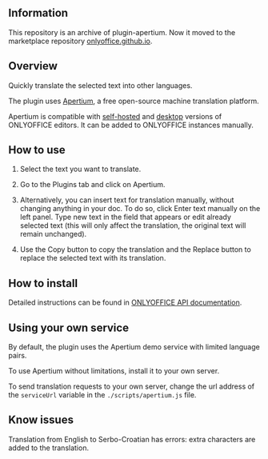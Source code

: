## Information

This repository is an archive of plugin-apertium. Now it moved to the marketplace repository [onlyoffice.github.io](https://github.com/ONLYOFFICE/onlyoffice.github.io/tree/master/sdkjs-plugins/content).

## Overview

Quickly translate the selected text into other languages.

The plugin uses [Apertium](https://www.apertium.org/), a free open-source machine translation platform.

Apertium is compatible with [self-hosted](https://github.com/ONLYOFFICE/DocumentServer) and [desktop](https://github.com/ONLYOFFICE/DesktopEditors) versions of ONLYOFFICE editors. It can be added to ONLYOFFICE instances manually. 

## How to use

1. Select the text you want to translate.

2. Go to the Plugins tab and click on Apertium.

3. Alternatively, you can insert text for translation manually, without changing anything in your doc. To do so, click Enter text manually on the left panel. Type new text in the field that appears or edit already selected text (this will only affect the translation, the original text will remain unchanged).

4. Use the Copy button to copy the translation and the Replace button to replace the selected text with its translation.

## How to install

Detailed instructions can be found in [ONLYOFFICE API documentation](https://api.onlyoffice.com/plugin/installation).

## Using your own service

By default, the plugin uses the Apertium demo service with limited language pairs.

To use Apertium without limitations, install it to your own server.

To send translation requests to your own server, change the url address of the `serviceUrl` variable in the `./scripts/apertium.js` file.

## Know issues

Translation from English to Serbo-Croatian has errors: extra characters are added to the translation.
